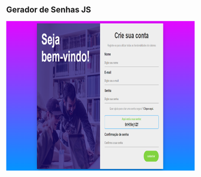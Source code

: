## Gerador de Senhas JS

<img src="https://github.com/HiranFerretiBaccos/Gerador-Senhas-js/blob/main/readme1.png" height="400">
